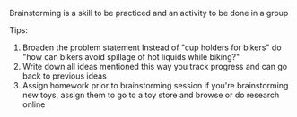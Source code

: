 
Brainstorming is a skill to be practiced and an activity to be done in a group

Tips:
1. Broaden the problem statement
	Instead of "cup holders for bikers" do "how can bikers avoid spillage of hot liquids while biking?"
2. Write down all ideas mentioned
	this way you track progress and can go back to previous ideas
3. Assign homework prior to brainstorming session
	if you're brainstorming new toys, assign them to go to a toy store and browse or do research online

